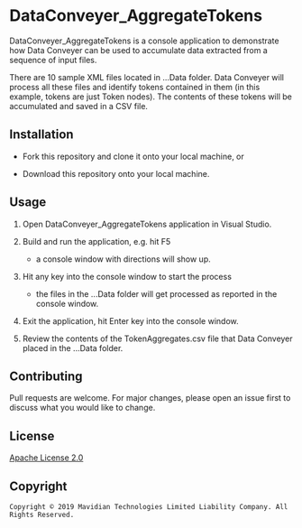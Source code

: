 # DataConveyer_AggregateTokens

DataConveyer_AggregateTokens is a console application to demonstrate how Data Conveyer can be
used to accumulate  data extracted from a sequence of input files.

There are 10 sample XML files located in ...Data folder. Data Conveyer will process all these
files and identify tokens contained in them (in this example, tokens are just Token nodes). The
 contents of these tokens will be accumulated and saved in a CSV file. 

## Installation

* Fork this repository and clone it onto your local machine, or

* Download this repository onto your local machine.

## Usage

1. Open DataConveyer_AggregateTokens application in Visual Studio.

2. Build and run the application, e.g. hit F5

    - a console window with directions will show up.

3. Hit any key into the console window to start the process

    - the files in the ...Data folder will get processed as reported in the console window.

4. Exit the application, hit Enter key into the console window.

5. Review the contents of the TokenAggregates.csv file that Data Conveyer placed in the ...Data folder.

## Contributing

Pull requests are welcome. For major changes, please open an issue first to discuss what you would like to change.

## License

[Apache License 2.0](https://choosealicense.com/licenses/apache-2.0/)

## Copyright

```
Copyright © 2019 Mavidian Technologies Limited Liability Company. All Rights Reserved.
```
